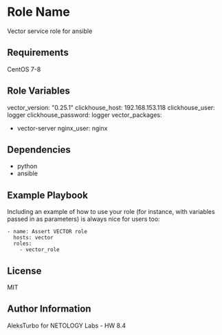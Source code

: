 Role Name
=========

Vector service role for ansible

Requirements
------------

CentOS 7-8

Role Variables
--------------

vector_version: "0.25.1"
clickhouse_host: 192.168.153.118
clickhouse_user: logger
clickhouse_password: logger
vector_packages:
  - vector-server
nginx_user: nginx

Dependencies
------------

- python
- ansible


Example Playbook
----------------

Including an example of how to use your role (for instance, with variables passed in as parameters) is always nice for users too:

    - name: Assert VECTOR role
      hosts: vector
      roles:
        - vector_role

License
-------

MIT

Author Information
------------------

AleksTurbo for NETOLOGY Labs - HW 8.4

